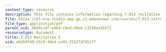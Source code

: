 ```yaml
---
content_type: resource
description: This file contains information regarding 7.013 recitation 5.
file: https://ol-ocw-studio-app-qa.s3.amazonaws.com/courses/7-013-introductory-biology-spring-2013/e6d507d9c6c948e4ca9221527d74517f_MIT7_013S12_Recitation_5.pdf
file_type: application/pdf
parent_uid: 48d0ccdf-e4b4-c9ed-48e6-c3149ea3b5f2
resourcetype: Document
title: 7.013 Recitation 5
uid: e6d507d9-c6c9-48e4-ca92-21527d74517f
---
```

